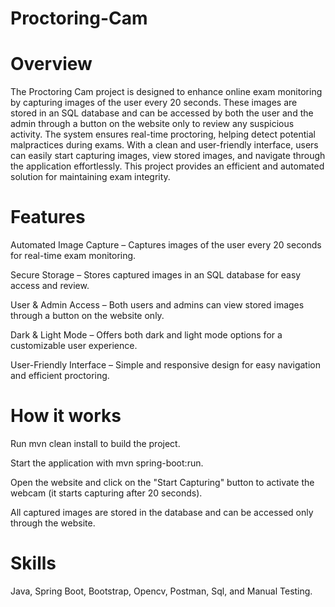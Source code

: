 
# Proctoring-Cam

# Overview

The Proctoring Cam project is designed to enhance online exam monitoring by capturing images of the user every 20 seconds. These images are stored in an SQL database and can be accessed by both the user and the admin through a button on the website only to review any suspicious activity. The system ensures real-time proctoring, helping detect potential malpractices during exams. With a clean and user-friendly interface, users can easily start capturing images, view stored images, and navigate through the application effortlessly. This project provides an efficient and automated solution for maintaining exam integrity.


# Features

Automated Image Capture – Captures images of the user every 20 seconds for real-time exam monitoring.

Secure Storage – Stores captured images in an SQL database for easy access and review.

User & Admin Access – Both users and admins can view stored images through a button on the website only.

Dark & Light Mode – Offers both dark and light mode options for a customizable user experience.

User-Friendly Interface – Simple and responsive design for easy navigation and efficient proctoring.

# How it works

Run mvn clean install to build the project.

Start the application with mvn spring-boot:run.

Open the website and click on the "Start Capturing" button to activate the webcam (it starts capturing after 20 seconds).

All captured images are stored in the database and can be accessed only through the website.

# Skills 

Java, Spring Boot, Bootstrap, Opencv, Postman, Sql, and Manual Testing.